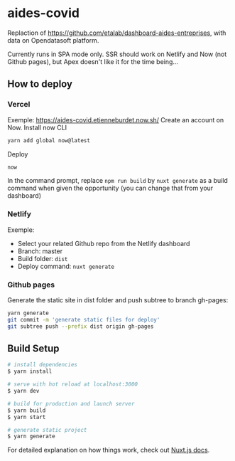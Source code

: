 # aides-covid
Replaction of https://github.com/etalab/dashboard-aides-entreprises, with data on Opendatasoft platform.

Currently runs in SPA mode only. SSR should work on Netlify and Now (not Github pages), but Apex doesn't like it for the time being…

## How to deploy
### Vercel
Exemple: https://aides-covid.etienneburdet.now.sh/
Create an account on Now.
Install now CLI
```bash
yarn add global now@latest
```
Deploy
```bash
now
```
In the command prompt, replace `npm run build` by `nuxt generate` as a build command when given the opportunity (you can change that from your dashboard)
### Netlify
Exemple:
* Select your related Github repo from the Netlify dashboard
* Branch: master
* Build folder: `dist`
* Deploy command: `nuxt generate`
### Github pages
Generate the static site in dist folder and push subtree to branch gh-pages:
```bash
yarn generate
git commit -m 'generate static files for deploy'
git subtree push --prefix dist origin gh-pages
```
## Build Setup

```bash
# install dependencies
$ yarn install

# serve with hot reload at localhost:3000
$ yarn dev

# build for production and launch server
$ yarn build
$ yarn start

# generate static project
$ yarn generate
```

For detailed explanation on how things work, check out [Nuxt.js docs](https://nuxtjs.org).
